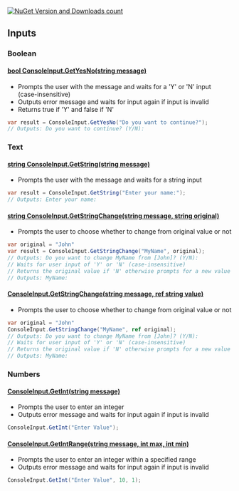 [![NuGet Version and Downloads count](https://buildstats.info/nuget/TJC.ConsoleApplication)](https://www.nuget.org/packages/TJC.ConsoleApplication)

## Inputs

### Boolean

#### [bool ConsoleInput.GetYesNo(string message)](./TJC.ConsoleApplication/Inputs/BooleanInput.cs)
- Prompts the user with the message and waits for a 'Y' or 'N' input (case-insensitive)
- Outputs error message and waits for input again if input is invalid
- Returns true if 'Y' and false if 'N'
```c#
var result = ConsoleInput.GetYesNo("Do you want to continue?");
// Outputs: Do you want to continue? (Y/N): 
```

### Text

#### [string ConsoleInput.GetString(string message)](./TJC.ConsoleApplication/Inputs/StringInput.cs)
- Prompts the user with the message and waits for a string input
```c#
var result = ConsoleInput.GetString("Enter your name:");
// Outputs: Enter your name:
```

#### [string ConsoleInput.GetStringChange(string message, string original)](./TJC.ConsoleApplication/Inputs/StringInput.cs)
- Prompts the user to choose whether to change from original value or not
```c#
var original = "John"
var result = ConsoleInput.GetStringChange("MyName", original);
// Outputs: Do you want to change MyName from [John]? (Y/N):
// Waits for user input of 'Y' or 'N' (case-insensitive)
// Returns the original value if 'N' otherwise prompts for a new value like so:
// Outputs: MyName:
```

#### [ConsoleInput.GetStringChange(string message, ref string value)](./TJC.ConsoleApplication/Inputs/StringInput.cs)
- Prompts the user to choose whether to change from original value or not
```c#
var original = "John"
ConsoleInput.GetStringChange("MyName", ref original);
// Outputs: Do you want to change MyName from [John]? (Y/N):
// Waits for user input of 'Y' or 'N' (case-insensitive)
// Returns the original value if 'N' otherwise prompts for a new value like so
// Outputs: MyName:
```

### Numbers

#### [ConsoleInput.GetInt(string message)](./TJC.ConsoleApplication/Inputs/IntegerInput.cs)
- Prompts the user to enter an integer
- Outputs error message and waits for input again if input is invalid
```c#
ConsoleInput.GetInt("Enter Value");
```

#### [ConsoleInput.GetIntRange(string message, int max, int min)](./TJC.ConsoleApplication/Inputs/IntegerInput.cs)
- Prompts the user to enter an integer within a specified range
- Outputs error message and waits for input again if input is invalid
```c#
ConsoleInput.GetInt("Enter Value", 10, 1);
```
